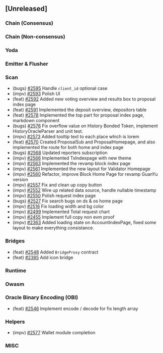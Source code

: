 <!--
(feat): New feature
(impv): Improvement / Enhancement
(docs): Documentation
(bugs): Bug fixes
(chore): Chore/cleanup work
-->

## [Unreleased]

### Chain (Consensus)

### Chain (Non-consensus)

### Yoda

### Emitter & Flusher

### Scan

- (bugs) [\#2595](https://github.com/bandprotocol/bandchain/pull/2595) Handle `client_id` optional case
- (impv) [\#2593](https://github.com/bandprotocol/bandchain/pull/2593) Polish UI
- (feat) [\#2592](https://github.com/bandprotocol/bandchain/pull/2592) Added new voting overview and results box to proposal index page
- (feat) [\#2591](https://github.com/bandprotocol/bandchain/pull/2591) Implemented the deposit overview, depositors table
- (feat) [\#2578](https://github.com/bandprotocol/bandchain/pull/2578) Implemented the top part for proposal index page, markdown component
- (bugs) [\#2576](https://github.com/bandprotocol/bandchain/pull/2576) Fix overflow value on History Bonded Token, implement HistoryOracleParser and unit test.
- (impv) [\#2573](https://github.com/bandprotocol/bandchain/pull/2573) Added tooltip text to each place which is lorem
- (feat) [\#2570](https://github.com/bandprotocol/bandchain/pull/2570) Created ProposalSub and ProposalHomepage, and also implemented the route for both home and index page
- (bugs) [\#2568](https://github.com/bandprotocol/bandchain/pull/2568) Updated reporters subscription
- (impv) [\#2566](https://github.com/bandprotocol/bandchain/pull/2566) Implemented TxIndexpage with new theme
- (impv) [\#2563](https://github.com/bandprotocol/bandchain/pull/2563) Implemented the revamp block index page
- (impv) [\#2561](https://github.com/bandprotocol/bandchain/pull/2561) Implemented the new layout for Validator Homepage
- (impv) [\#2560](https://github.com/bandprotocol/bandchain/pull/2560) Refactor, improve Block Home Page for revamp GuanYu version
- (impv) [\#2557](https://github.com/bandprotocol/bandchain/pull/2557) Fix and clean up copy button
- (impv) [\#2552](https://github.com/bandprotocol/bandchain/pull/2552) Wire up related data source, handle nullable timestamp
- (impv) [\#2550](https://github.com/bandprotocol/bandchain/pull/2550) Polish request index page
- (bugs) [\#2527](https://github.com/bandprotocol/bandchain/pull/2527) Fix search bugs on ds & os home page
- (impv) [\#2516](https://github.com/bandprotocol/bandchain/pull/2516) Fix loading width and bg color
- (impv) [\#2499](https://github.com/bandprotocol/bandchain/pull/2499) Implemented Total request chart
- (impv) [\#2455](https://github.com/bandprotocol/bandchain/pull/2455) Implement full copy non evm proof
- (impv) [\#2363](https://github.com/bandprotocol/bandchain/pull/2363) Added loading state on AccountIndexPage, fixed some layout to make everything consistance.

### Bridges

- (feat) [\#2548](https://github.com/bandprotocol/bandchain/pull/2548) Added `BridgeProxy` contract
- (feat) [\#2385](https://github.com/bandprotocol/bandchain/pull/2385) Add icon bridge

### Runtime

### Owasm

### Oracle Binary Encoding (OBI)

- (feat) [\#2546](https://github.com/bandprotocol/bandchain/pull/2546) Implement encode / decode for fix length array

### Helpers

- (impv) [\#2577](https://github.com/bandprotocol/bandchain/pull/2577) Wallet module completion

### MISC
